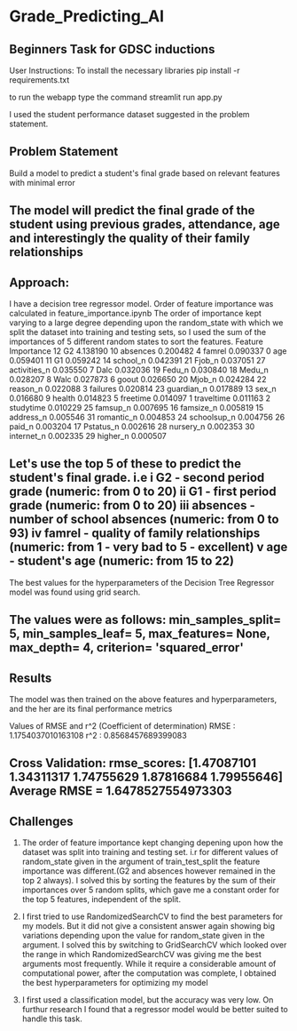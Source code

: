 # Grade_Predicting_AI
Beginners Task for GDSC inductions
---

User Instructions:
To install the necessary libraries
pip install -r requirements.txt

to run the webapp type the command 
streamlit run app.py

I used the student performance dataset suggested in the problem statement.

## Problem Statement
Build a model to predict a student's final grade based on relevant features with minimal error

The model will predict the final grade of the student using previous grades, attendance, age and interestingly the quality of their family relationships
---
## Approach:

I have a decision tree regressor model.
Order of feature importance was calculated in feature_importance.ipynb
The order of importance kept varying to a large degree depending upon the random_state with which we split the dataset into training and 
testing sets, so I used the sum of the importances of 5 different random states to sort the features.
         Feature  Importance
12            G2    4.138190
10      absences    0.200482
4         famrel    0.090337
0            age    0.059401
11            G1    0.059242
14      school_n    0.042391
21        Fjob_n    0.037051
27  activities_n    0.035550
7           Dalc    0.032036
19        Fedu_n    0.030840
18        Medu_n    0.028207
8           Walc    0.027873
6          goout    0.026650
20        Mjob_n    0.024284
22      reason_n    0.022088
3       failures    0.020814
23    guardian_n    0.017889
13         sex_n    0.016680
9         health    0.014823
5       freetime    0.014097
1     traveltime    0.011163
2      studytime    0.010229
25      famsup_n    0.007695
16     famsize_n    0.005819
15     address_n    0.005546
31    romantic_n    0.004853
24   schoolsup_n    0.004756
26        paid_n    0.003204
17     Pstatus_n    0.002616
28     nursery_n    0.002353
30    internet_n    0.002335
29      higher_n    0.000507

Let's use the top 5 of these to predict the student's final grade. i.e
i G2 - second period grade (numeric: from 0 to 20)
ii G1 - first period grade (numeric: from 0 to 20)
iii absences - number of school absences (numeric: from 0 to 93)
iv famrel - quality of family relationships (numeric: from 1 - very bad to 5 - excellent)
v age - student's age (numeric: from 15 to 22)
---

The best values for the hyperparameters of the Decision Tree Regressor model was found using grid search.

The values were as follows:
min_samples_split= 5, min_samples_leaf= 5, max_features= None, max_depth= 4, criterion= 'squared_error'
---
## Results
The model was then trained on the above features and hyperparameters, and the her are its final performance metrics

Values of RMSE and r^2 (Coefficient of determination) 
RMSE : 1.1754037010163108 
 r^2 : 0.8568457689399083

 Cross Validation:
 rmse_scores:
[1.47087101 1.34311317 1.74755629 1.87816684 1.79955646]
Average RMSE = 1.6478527554973303
---

## Challenges

1) The order of feature importance kept changing depening upon how the dataset was split into training and testing set. i.r for different values of random_state given in the argument of train_test_split the feature importance was different.(G2 and absences however remained in the top 2 always).
I solved this by sorting the features by the sum of their importances over 5 random splits, which gave me a constant order for the top 5 features, independent of the split.

2) I first tried to use RandomizedSearchCV to find the best parameters for my models. But it did not give a consistent answer again showing big variations depending upon the value for random_state given in the argument.
I solved this by switching to GridSearchCV which looked over the range in which RandomizedSearchCV was giving me the best arguments most frequently. While it require a considerable amount of computational power, after the computation was complete, I obtained the best hyperparameters for optimizing my model

3) I first used a classification model, but the accuracy was very low. On furthur research I found that a regressor model would be better suited to handle this task.

